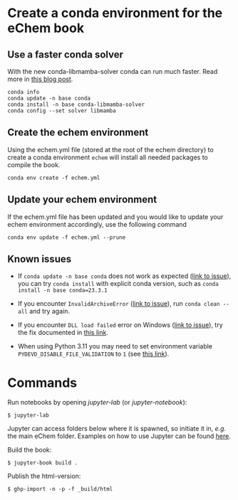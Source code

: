 # Create a conda environment for the eChem book

## Use a faster conda solver

With the new conda-libmamba-solver conda can run much faster. Read more in [this blog post](https://www.anaconda.com/blog/conda-is-fast-now).

```
conda info
conda update -n base conda
conda install -n base conda-libmamba-solver
conda config --set solver libmamba
```

## Create the echem environment

Using the echem.yml file (stored at the root of the echem directory) to create a conda environment `echem` will install all needed packages to compile the book.

```
conda env create -f echem.yml
```

## Update your echem environment

If the echem.yml file has been updated and you would like to update your echem environment accordingly, use the following command

```
conda env update -f echem.yml --prune
```

## Known issues

- If ``conda update -n base conda`` does not work as expected ([link to issue](https://github.com/conda/conda/issues/9469)), you can try ``conda install`` with explicit conda version, such as ``conda install -n base conda=23.3.1``

- If you encounter ``InvalidArchiveError`` ([link to issue](https://github.com/conda/conda/issues/12235)), run ``conda clean --all`` and try again.

- If you encounter ``DLL load failed`` error on Windows ([link to issue](https://github.com/conda/conda/issues/12161)), try the fix documented in [this link](https://github.com/conda/conda/issues/11795#issuecomment-1335666474).

- When using Python 3.11 you may need to set environment variable ``PYDEVD_DISABLE_FILE_VALIDATION`` to ``1`` (see [this link](https://stackoverflow.com/a/75274358)).

# Commands

Run notebooks by opening *jupyter-lab* (or *jupyter-notebook*):

```
$ jupyter-lab
```

Jupyter can access folders below where it is spawned, so initiate it in, *e.g.* the main eChem folder. Examples on how to use Jupyter can be found [here](https://jupyter-notebook.readthedocs.io/en/latest/examples/Notebook/examples_index.html).


Build the book:

```
$ jupyter-book build .
```

Publish the html-version:

```
$ ghp-import -n -p -f _build/html
```

